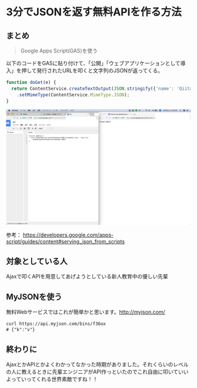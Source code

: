 # 3分でJSONを返す無料APIを作る方法

## まとめ

> Google Apps Script(GAS)を使う

以下のコードをGASに貼り付けて、「公開」「ウェブアプリケーションとして導入」を押して発行されたURLを叩くと文字列のJSONが返ってくる。

```js
function doGet(e) {
  return ContentService.createTextOutput(JSON.stringify({'name': 'Qiita'}))
    .setMimeType(ContentService.MimeType.JSON);
}
```

![スクリーンショット](./ss.jpg)

参考： <https://developers.google.com/apps-script/guides/content#serving_json_from_scripts>

## 対象としている人

Ajaxで叩くAPIを用意してあげようとしている新人教育中の優しい先輩

## MyJSONを使う

無料Webサービスではこれが簡単かと思います。<http://myjson.com/>

```shell
curl https://api.myjson.com/bins/f36ox
# {"k":"v"}
```

## 終わりに

AjaxとかAPIとかよくわかってなかった時期がありました。それくらいのレベルの人に教えるときに先輩エンジニアがAPI作っといたのでこれ自由に叩いていいよっていってくれる世界素敵ですね！！
